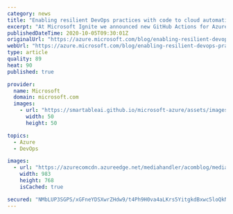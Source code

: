 ```yaml
---
category: news
title: "Enabling resilient DevOps practices with code to cloud automation"
excerpt: "At Microsoft Ignite we announced new GitHub Actions for Azure, which we added to our growing catalogue of Azure and GitHub integrations, with more to come soon."
publishedDateTime: 2020-10-05T09:30:01Z
originalUrl: "https://azure.microsoft.com/blog/enabling-resilient-devops-practices-with-code-to-cloud-automation/"
webUrl: "https://azure.microsoft.com/blog/enabling-resilient-devops-practices-with-code-to-cloud-automation/"
type: article
quality: 89
heat: 90
published: true

provider:
  name: Microsoft
  domain: microsoft.com
  images:
    - url: "https://smartableai.github.io/microsoft-azure/assets/images/organizations/microsoft.com-50x50.jpg"
      width: 50
      height: 50

topics:
  - Azure
  - DevOps

images:
  - url: "https://azurecomcdn.azureedge.net/mediahandler/acomblog/media/Default/blog/385a8bf1-35dd-494e-af1b-eea7092fb5fa.png"
    width: 983
    height: 768
    isCached: true

secured: "NMbLUP3SGPS/xGFneYDSXwrZHdw9/t4Ph9H0va4aLKrs5YitgkdBxwc5loQkNl0q6wUZAuImbLtxSvTtes56WRXOAPh3f32E66eMVrb0308CW5W/2zTFfo4NVNGW3rtlYslU+UwYrQg+gIPlomGGa5EpXi1IvJ7vMqfFxrIUoCPRdsApWS/eJN9Cw4/3fFqmZAqfsyCxAR13cByuqd7FJmXMq5eIksAOqhd4lIN/61UoCmATbMY+VFpXizKIAFih61RwYSTr9WX3NY6Z0jZ8yQ10tjDmPBN+3jCGckrdCg0eYlbpqBfSFyynn2roTW6Zie02kDJlMqjHLd4ibjasuLcT3Ld6IH8HrIP8PDZI+q8=;7j8tPm/wwljScUbnhjEXjQ=="
---
```


